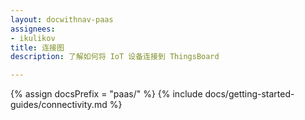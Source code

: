```yaml
---
layout: docwithnav-paas
assignees:
- ikulikov
title: 连接图
description: 了解如何将 IoT 设备连接到 ThingsBoard

---
```


{% assign docsPrefix = "paas/" %}
{% include docs/getting-started-guides/connectivity.md %}